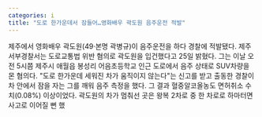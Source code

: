 ```yaml
---
categories: i
title: "도로 한가운데서 잠들어…영화배우 곽도원 음주운전 적발"
---
```

제주에서 영화배우 곽도원(49‧본명 곽병규)이 음주운전을 하다 경찰에 적발됐다. 제주서부경찰서는 도로교통법 위반 혐의로 곽도원을 입건했다고 25일 밝혔다. 그는 이날 오전 5시쯤 제주시 애월읍 봉성리 어음초등학교 인근 도로에서 음주 상태로 SUV차량을 몬 혐의다. "도로 한가운데 세워진 차가 움직이지 않는다"는 신고를 받고 출동한 경찰이 차 안에서 잠을 자는 그를 깨워 음주 측정을 했다. 그 결과 혈중알코올농도 면허취소 수치(0.08%) 이상이었다. 곽도원의 차가 멈춰선 곳은 왕복 2차로 중 한 차로로 하마터면 사고로 이어질 뻔 했